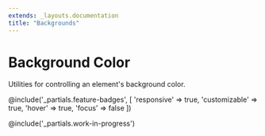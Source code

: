 ```yaml
---
extends: _layouts.documentation
title: "Backgrounds"
---
```


# Background Color

<div class="text-xl text-slate-light mb-4">
    Utilities for controlling an element's background color.
</div>

@include('_partials.feature-badges', [
    'responsive' => true,
    'customizable' => true,
    'hover' => true,
    'focus' => false
])

@include('_partials.work-in-progress')

